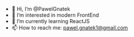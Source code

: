 - 👋 Hi, I’m @PawelGnatek
- 👀 I’m interested in modern FrontEnd
- 🌱 I’m currently learning ReactJS
- 📫 How to reach me: pawel.gnatek1@gmail.com

<!---
PawelGnatek is a ✨ special ✨ repository because its `README.md` (this file) appears on your GitHub profile.
You can click the Preview link to take a look at your changes.
--->
